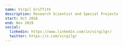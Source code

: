 ```yaml
---
name: Virgil Griffith
description: Research Scientist and Special Projects
start: Oct 2016
end: Nov 2019
social:
  linkedin: https://www.linkedin.com/in/virgilgr/
  twitter: https://x.com/virgilgr
---
```


